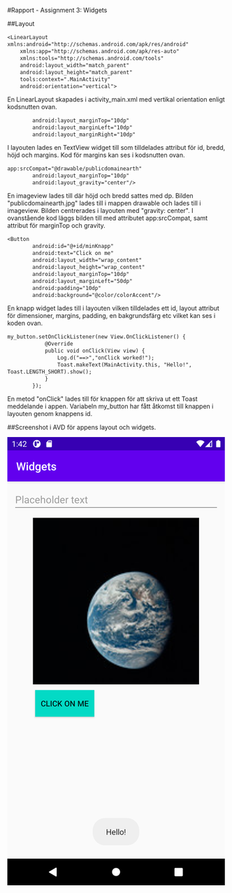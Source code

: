 #Rapport - Assignment 3: Widgets 

##Layout

```
<LinearLayout xmlns:android="http://schemas.android.com/apk/res/android"
    xmlns:app="http://schemas.android.com/apk/res-auto"
    xmlns:tools="http://schemas.android.com/tools"
    android:layout_width="match_parent"
    android:layout_height="match_parent"
    tools:context=".MainActivity"
    android:orientation="vertical">
```
En LinearLayout skapades i activity_main.xml med vertikal orientation enligt kodsnutten ovan. 


```
        android:layout_marginTop="10dp"
        android:layout_marginLeft="10dp"
        android:layout_marginRight="10dp"
```
I layouten lades en TextView widget till som tilldelades attribut för id, bredd, höjd och margins.
Kod för margins kan ses i kodsnutten ovan.


```
app:srcCompat="@drawable/publicdomainearth"
        android:layout_marginTop="10dp"
        android:layout_gravity="center"/>
```
En imageview lades till där höjd och bredd sattes med dp. Bilden "publicdomainearth.jpg"
lades till i mappen drawable och lades till i imageview. Bilden centrerades i layouten med
"gravity: center". I ovanstående kod läggs bilden till med attributet app:srcCompat, samt 
attribut för marginTop och gravity. 


```
<Button
        android:id="@+id/minKnapp"
        android:text="Click on me"
        android:layout_width="wrap_content"
        android:layout_height="wrap_content"
        android:layout_marginTop="10dp"
        android:layout_marginLeft="50dp"
        android:padding="10dp"
        android:background="@color/colorAccent"/>
```
En knapp widget lades till i layouten vilken tilldelades ett id, layout attribut för dimensioner,
margins, padding, en bakgrundsfärg etc vilket kan ses i koden ovan. 


```
my_button.setOnClickListener(new View.OnClickListener() {
            @Override
            public void onClick(View view) {
                Log.d("==>","onClick worked!");
                Toast.makeText(MainActivity.this, "Hello!", Toast.LENGTH_SHORT).show();
            }
        });
```
En metod "onClick" lades till för knappen för att skriva ut ett Toast meddelande i appen.
Variabeln my_button har fått åtkomst till knappen i layouten genom knappens id.


##Screenshot i AVD för appens layout och widgets.

![](Screenshot_1618400539.png)